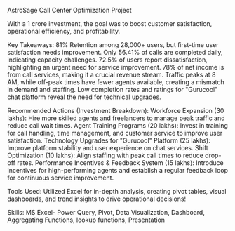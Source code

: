 AstroSage Call Center Optimization Project

With a 1 crore investment, the goal was to boost customer satisfaction, operational efficiency, and profitability.

Key Takeaways: 81% Retention among 28,000+ users, but first-time user satisfaction needs improvement. Only 56.41% of calls are completed daily, indicating capacity challenges. 72.5% of users report dissatisfaction, highlighting an urgent need for service improvement. 78% of net income is from call services, making it a crucial revenue stream. Traffic peaks at 8 AM, while off-peak times have fewer agents available, creating a mismatch in demand and staffing. Low completion rates and ratings for "Gurucool" chat platform reveal the need for technical upgrades.

Recommended Actions (Investment Breakdown): Workforce Expansion (30 lakhs): Hire more skilled agents and freelancers to manage peak traffic and reduce call wait times. Agent Training Programs (20 lakhs): Invest in training for call handling, time management, and customer service to improve user satisfaction. Technology Upgrades for "Gurucool" Platform (25 lakhs): Improve platform stability and user experience on chat services. Shift Optimization (10 lakhs): Align staffing with peak call times to reduce drop-off rates. Performance Incentives & Feedback System (15 lakhs): Introduce incentives for high-performing agents and establish a regular feedback loop for continuous service improvement.

Tools Used: Utilized Excel for in-depth analysis, creating pivot tables, visual dashboards, and trend insights to drive operational decisions!

Skills: MS Excel- Power Query, Pivot, Data Visualization, Dashboard, Aggregating Functions, lookup functions, Presentation
